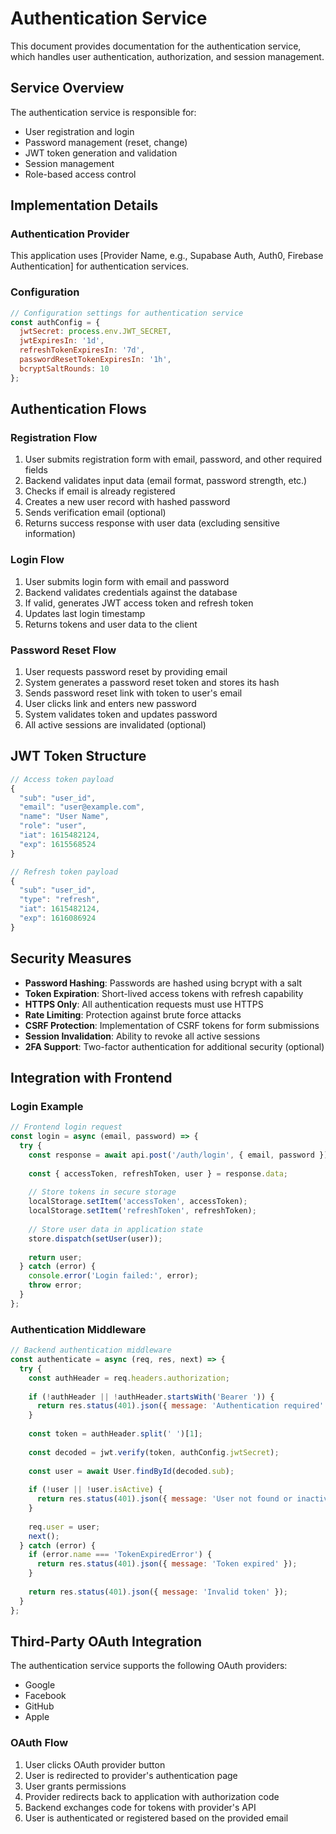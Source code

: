 # Authentication Service

This document provides documentation for the authentication service, which handles user authentication, authorization, and session management.

## Service Overview

The authentication service is responsible for:
- User registration and login
- Password management (reset, change)
- JWT token generation and validation
- Session management
- Role-based access control

## Implementation Details

### Authentication Provider

This application uses [Provider Name, e.g., Supabase Auth, Auth0, Firebase Authentication] for authentication services.

### Configuration

```javascript
// Configuration settings for authentication service
const authConfig = {
  jwtSecret: process.env.JWT_SECRET,
  jwtExpiresIn: '1d',
  refreshTokenExpiresIn: '7d',
  passwordResetTokenExpiresIn: '1h',
  bcryptSaltRounds: 10
};
```

## Authentication Flows

### Registration Flow

1. User submits registration form with email, password, and other required fields
2. Backend validates input data (email format, password strength, etc.)
3. Checks if email is already registered
4. Creates a new user record with hashed password
5. Sends verification email (optional)
6. Returns success response with user data (excluding sensitive information)

### Login Flow

1. User submits login form with email and password
2. Backend validates credentials against the database
3. If valid, generates JWT access token and refresh token
4. Updates last login timestamp
5. Returns tokens and user data to the client

### Password Reset Flow

1. User requests password reset by providing email
2. System generates a password reset token and stores its hash
3. Sends password reset link with token to user's email
4. User clicks link and enters new password
5. System validates token and updates password
6. All active sessions are invalidated (optional)

## JWT Token Structure

```javascript
// Access token payload
{
  "sub": "user_id",
  "email": "user@example.com",
  "name": "User Name",
  "role": "user",
  "iat": 1615482124,
  "exp": 1615568524
}

// Refresh token payload
{
  "sub": "user_id",
  "type": "refresh",
  "iat": 1615482124,
  "exp": 1616086924
}
```

## Security Measures

- **Password Hashing**: Passwords are hashed using bcrypt with a salt
- **Token Expiration**: Short-lived access tokens with refresh capability
- **HTTPS Only**: All authentication requests must use HTTPS
- **Rate Limiting**: Protection against brute force attacks
- **CSRF Protection**: Implementation of CSRF tokens for form submissions
- **Session Invalidation**: Ability to revoke all active sessions
- **2FA Support**: Two-factor authentication for additional security (optional)

## Integration with Frontend

### Login Example

```javascript
// Frontend login request
const login = async (email, password) => {
  try {
    const response = await api.post('/auth/login', { email, password });
    
    const { accessToken, refreshToken, user } = response.data;
    
    // Store tokens in secure storage
    localStorage.setItem('accessToken', accessToken);
    localStorage.setItem('refreshToken', refreshToken);
    
    // Store user data in application state
    store.dispatch(setUser(user));
    
    return user;
  } catch (error) {
    console.error('Login failed:', error);
    throw error;
  }
};
```

### Authentication Middleware

```javascript
// Backend authentication middleware
const authenticate = async (req, res, next) => {
  try {
    const authHeader = req.headers.authorization;
    
    if (!authHeader || !authHeader.startsWith('Bearer ')) {
      return res.status(401).json({ message: 'Authentication required' });
    }
    
    const token = authHeader.split(' ')[1];
    
    const decoded = jwt.verify(token, authConfig.jwtSecret);
    
    const user = await User.findById(decoded.sub);
    
    if (!user || !user.isActive) {
      return res.status(401).json({ message: 'User not found or inactive' });
    }
    
    req.user = user;
    next();
  } catch (error) {
    if (error.name === 'TokenExpiredError') {
      return res.status(401).json({ message: 'Token expired' });
    }
    
    return res.status(401).json({ message: 'Invalid token' });
  }
};
```

## Third-Party OAuth Integration

The authentication service supports the following OAuth providers:
- Google
- Facebook
- GitHub
- Apple

### OAuth Flow

1. User clicks OAuth provider button
2. User is redirected to provider's authentication page
3. User grants permissions
4. Provider redirects back to application with authorization code
5. Backend exchanges code for tokens with provider's API
6. User is authenticated or registered based on the provided email 